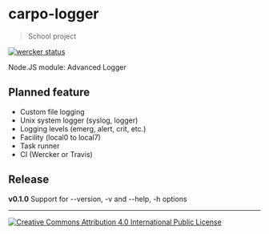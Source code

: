 carpo-logger
============
> School project

[![wercker status](https://app.wercker.com/status/634866230fc176768624a0f3c656f435/m "wercker status")](https://app.wercker.com/project/bykey/634866230fc176768624a0f3c656f435)

Node.JS module: Advanced Logger

Planned feature
---------------
* Custom file logging
* Unix system logger (syslog, logger)
* Logging levels (emerg, alert, crit, etc.)
* Facility (local0 to local7)
* Task runner
* CI (Wercker or Travis) 

Release
-------
**v0.1.0** Support for --version, -v and --help, -h options

- - -

[![Creative Commons Attribution 4.0 International Public License](https://i.creativecommons.org/l/by/4.0/88x31.png "Creative Commons Attribution 4.0 International Public License")](http://creativecommons.org/licenses/by/4.0/)
